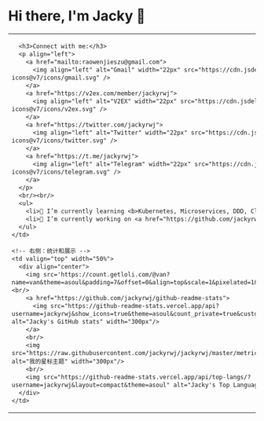 # Hi there, I'm Jacky 👋

<table>
  <tr>
    <!-- 左侧：个人信息和联系方式 -->
    <td valign="top" width="50%">
      
      <h3>Connect with me:</h3>
      <p align="left">
        <a href="mailto:raowenjieszu@gmail.com">
          <img align="left" alt="Gmail" width="22px" src="https://cdn.jsdelivr.net/npm/simple-icons@v7/icons/gmail.svg" />
        </a>
        <a href="https://v2ex.com/member/jackyrwj">
          <img align="left" alt="V2EX" width="22px" src="https://cdn.jsdelivr.net/npm/simple-icons@v7/icons/v2ex.svg" />
        </a>
        <a href="https://twitter.com/jackyrwj">
          <img align="left" alt="Twitter" width="22px" src="https://cdn.jsdelivr.net/npm/simple-icons@v7/icons/twitter.svg" />
        </a>
        <a href="https://t.me/jackyrwj">
          <img align="left" alt="Telegram" width="22px" src="https://cdn.jsdelivr.net/npm/simple-icons@v7/icons/telegram.svg" />
        </a>
      </p>
      <br/><br/>
      <ul>
        <li>🌱 I’m currently learning <b>Kubernetes, Microservices, DDD, Cloud Native</b></li>
        <li>🔭 I’m currently working on <a href="https://github.com/jackyrwj/van">Van</a></li>
      </ul>
    </td>

    <!-- 右侧：统计和展示 -->
    <td valign="top" width="50%">
      <div align="center">
        <img src='https://count.getloli.com/@van?name=van&theme=asoul&padding=7&offset=0&align=top&scale=1&pixelated=1&darkmode=0' width="300px"><br/><br/>
        <a href="https://github.com/jackyrwj/github-readme-stats">
          <img src="https://github-readme-stats.vercel.app/api?username=jackyrwj&show_icons=true&theme=asoul&count_private=true&custom_title=Jacky's%20GitHub%20Stats" alt="Jacky's GitHub stats" width="300px"/>
        </a>
        <br/>
        <img src="https://raw.githubusercontent.com/jackyrwj/jackyrwj/master/metrics.plugin.topics.icons.svg" alt="我的星标主题" width="300px"/>
        <br/>
        <img src="https://github-readme-stats.vercel.app/api/top-langs/?username=jackyrwj&layout=compact&theme=asoul" alt="Jacky's Top Languages" width="300px"/>
      </div>
    </td>
  </tr>
</table>

<br/>

